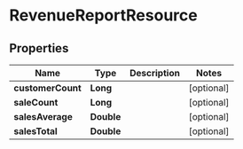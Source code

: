 
# RevenueReportResource

## Properties
Name | Type | Description | Notes
------------ | ------------- | ------------- | -------------
**customerCount** | **Long** |  |  [optional]
**saleCount** | **Long** |  |  [optional]
**salesAverage** | **Double** |  |  [optional]
**salesTotal** | **Double** |  |  [optional]




